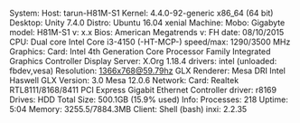 System:    Host: tarun-H81M-S1 Kernel: 4.4.0-92-generic x86_64 (64 bit)
           Desktop: Unity 7.4.0  Distro: Ubuntu 16.04 xenial
Machine:   Mobo: Gigabyte model: H81M-S1 v: x.x
           Bios: American Megatrends v: FH date: 08/10/2015
CPU:       Dual core Intel Core i3-4150 (-HT-MCP-) speed/max: 1290/3500 MHz
Graphics:  Card: Intel 4th Generation Core Processor Family Integrated Graphics Controller
           Display Server: X.Org 1.18.4 drivers: intel (unloaded: fbdev,vesa)
           Resolution: 1366x768@59.79hz
           GLX Renderer: Mesa DRI Intel Haswell GLX Version: 3.0 Mesa 12.0.6
Network:   Card: Realtek RTL8111/8168/8411 PCI Express Gigabit Ethernet Controller
           driver: r8169
Drives:    HDD Total Size: 500.1GB (15.9% used)
Info:      Processes: 218 Uptime: 5:04 Memory: 3255.5/7884.3MB
           Client: Shell (bash) inxi: 2.2.35
